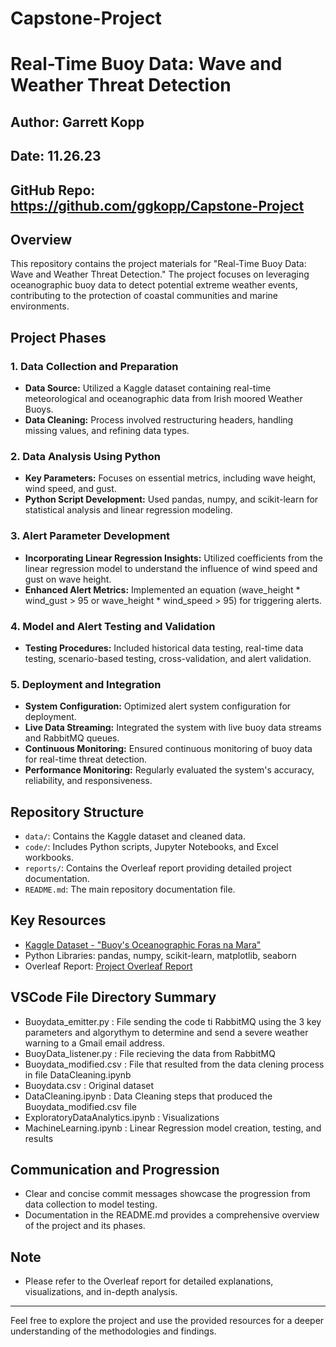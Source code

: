 # Capstone-Project

# Real-Time Buoy Data: Wave and Weather Threat Detection

## Author: Garrett Kopp
## Date: 11.26.23
## GitHub Repo: https://github.com/ggkopp/Capstone-Project

## Overview

This repository contains the project materials for "Real-Time Buoy Data: Wave and Weather Threat Detection." The project focuses on leveraging oceanographic buoy data to detect potential extreme weather events, contributing to the protection of coastal communities and marine environments.

## Project Phases

### 1. Data Collection and Preparation

- **Data Source:** Utilized a Kaggle dataset containing real-time meteorological and oceanographic data from Irish moored Weather Buoys.
- **Data Cleaning:** Process involved restructuring headers, handling missing values, and refining data types.
  
### 2. Data Analysis Using Python

- **Key Parameters:** Focuses on essential metrics, including wave height, wind speed, and gust.
- **Python Script Development:** Used pandas, numpy, and scikit-learn for statistical analysis and linear regression modeling.

### 3. Alert Parameter Development

- **Incorporating Linear Regression Insights:** Utilized coefficients from the linear regression model to understand the influence of wind speed and gust on wave height.
- **Enhanced Alert Metrics:** Implemented an equation (wave_height * wind_gust > 95 or wave_height * wind_speed > 95) for triggering alerts.

### 4. Model and Alert Testing and Validation

- **Testing Procedures:** Included historical data testing, real-time data testing, scenario-based testing, cross-validation, and alert validation.
  
### 5. Deployment and Integration

- **System Configuration:** Optimized alert system configuration for deployment.
- **Live Data Streaming:** Integrated the system with live buoy data streams and RabbitMQ queues.
- **Continuous Monitoring:** Ensured continuous monitoring of buoy data for real-time threat detection.
- **Performance Monitoring:** Regularly evaluated the system's accuracy, reliability, and responsiveness.

## Repository Structure

- `data/`: Contains the Kaggle dataset and cleaned data.
- `code/`: Includes Python scripts, Jupyter Notebooks, and Excel workbooks.
- `reports/`: Contains the Overleaf report providing detailed project documentation.
- `README.md`: The main repository documentation file.

## Key Resources

- [Kaggle Dataset - "Buoy's Oceanographic Foras na Mara"](https://www.kaggle.com/ajaypalsinghlo/oceanography-buoys-data)
- Python Libraries: pandas, numpy, scikit-learn, matplotlib, seaborn
- Overleaf Report: [Project Overleaf Report](https://www.overleaf.com/read/rhtthxfcjddc#92cb46)

## VSCode File Directory Summary

- Buoydata_emitter.py : File sending the code ti RabbitMQ using the 3 key parameters and algorythym to determine and send a severe weather warning to a Gmail email address. 
- BuoyData_listener.py : File recieving the data from RabbitMQ
- Buoydata_modified.csv : File that resulted from the data clening process in file DataCleaning.ipynb 
- Buoydata.csv : Original dataset
- DataCleaning.ipynb : Data Cleaning steps that produced the Buoydata_modified.csv file
- ExploratoryDataAnalytics.ipynb : Visualizations 
- MachineLearning.ipynb : Linear Regression model creation, testing, and results

## Communication and Progression

- Clear and concise commit messages showcase the progression from data collection to model testing.
- Documentation in the README.md provides a comprehensive overview of the project and its phases.

## Note

- Please refer to the Overleaf report for detailed explanations, visualizations, and in-depth analysis.

---
Feel free to explore the project and use the provided resources for a deeper understanding of the methodologies and findings.
